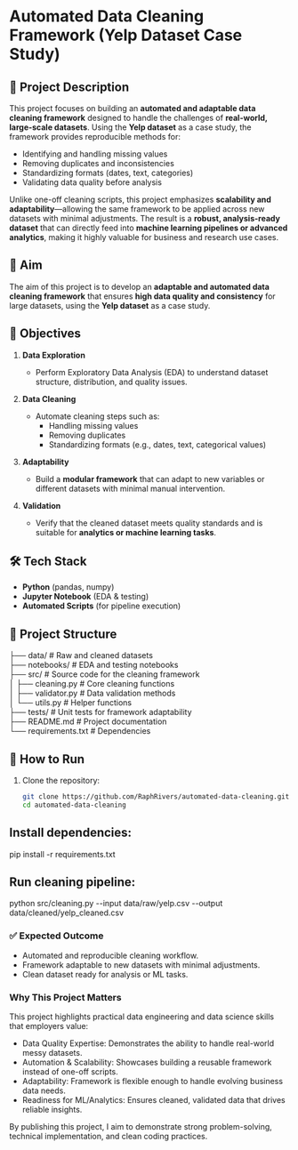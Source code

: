 # Automated Data Cleaning Framework (Yelp Dataset Case Study)

## 📖 Project Description  
This project focuses on building an **automated and adaptable data cleaning framework** designed to handle the challenges of **real-world, large-scale datasets**. Using the **Yelp dataset** as a case study, the framework provides reproducible methods for:  
- Identifying and handling missing values  
- Removing duplicates and inconsistencies  
- Standardizing formats (dates, text, categories)  
- Validating data quality before analysis  

Unlike one-off cleaning scripts, this project emphasizes **scalability and adaptability**—allowing the same framework to be applied across new datasets with minimal adjustments. The result is a **robust, analysis-ready dataset** that can directly feed into **machine learning pipelines or advanced analytics**, making it highly valuable for business and research use cases.  

## 🎯 Aim  
The aim of this project is to develop an **adaptable and automated data cleaning framework** that ensures **high data quality and consistency** for large datasets, using the **Yelp dataset** as a case study.

## 📌 Objectives  
1. **Data Exploration**  
   - Perform Exploratory Data Analysis (EDA) to understand dataset structure, distribution, and quality issues.  

2. **Data Cleaning**  
   - Automate cleaning steps such as:  
     - Handling missing values  
     - Removing duplicates  
     - Standardizing formats (e.g., dates, text, categorical values)  

3. **Adaptability**  
   - Build a **modular framework** that can adapt to new variables or different datasets with minimal manual intervention.  

4. **Validation**  
   - Verify that the cleaned dataset meets quality standards and is suitable for **analytics or machine learning tasks**.  

## 🛠️ Tech Stack  
- **Python** (pandas, numpy)  
- **Jupyter Notebook** (EDA & testing)  
- **Automated Scripts** (for pipeline execution)  

## 📂 Project Structure  
├── data/               # Raw and cleaned datasets  
├── notebooks/          # EDA and testing notebooks  
├── src/                # Source code for the cleaning framework  
│   ├── cleaning.py     # Core cleaning functions  
│   ├── validator.py    # Data validation methods  
│   └── utils.py        # Helper functions  
├── tests/              # Unit tests for framework adaptability  
├── README.md           # Project documentation  
└── requirements.txt    # Dependencies  

## 🚀 How to Run  
1. Clone the repository:  
   ```bash
   git clone https://github.com/RaphRivers/automated-data-cleaning.git
   cd automated-data-cleaning

## Install dependencies:

pip install -r requirements.txt

## Run cleaning pipeline:

python src/cleaning.py --input data/raw/yelp.csv --output data/cleaned/yelp_cleaned.csv

### ✅ Expected Outcome

- Automated and reproducible cleaning workflow.
- Framework adaptable to new datasets with minimal adjustments.
- Clean dataset ready for analysis or ML tasks.

### Why This Project Matters

This project highlights practical data engineering and data science skills that employers value:
- Data Quality Expertise: Demonstrates the ability to handle real-world messy datasets.
- Automation & Scalability: Showcases building a reusable framework instead of one-off scripts.
- Adaptability: Framework is flexible enough to handle evolving business data needs.
- Readiness for ML/Analytics: Ensures cleaned, validated data that drives reliable insights.

By publishing this project, I aim to demonstrate strong problem-solving, technical implementation, and clean coding practices.
